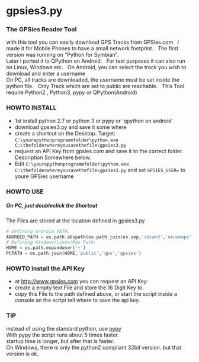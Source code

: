 # gpsies3.py

### The GPSies Reader Tool
with this tool you can easily download GPS Tracks from GPSies.com   
I made it for Mobile Phones to have a small network footprint.   
The first version was running on "Python for Symbian".   
Later i ported it to QPython on Android.   
For test purposes it can also run on Linux, Windows etc.   
On Android, you can select the track you wish to download and enter a username    
On PC, all tracks are downloaded, the username must be set inside the python file.   
Only Track which are set to public are reachable.   
This Tool require Python2 , Python3, pypy or QPython(Android)   
### HOWTO INSTALL
  * 1st install python 2.7 or python 3 or pypy or 'qpython on android'
  * download gpsies3.py and save it some where
  * create a shortcut on the Desktop. Target:
  `C:\yourepythonprogrammfolder\python.exe C:\thefolderwhereyousavethefile\gpsies3.py`
  * request an API Key from gpsies.com and save it to the correct folder. Description Somewhere below.
  * Edit `C:\yourepythonprogrammfolder\python.exe C:\thefolderwhereyousavethefile\gpsies3.py`
  and set `GPSIES_USER=` to youre GPSies username

### HOWTO USE
##### On PC, just doubleclick the Shortcut
The Files are stored at the location defined in gpsies3.py
```python
# Defining Android PATH:
ANDROID_PATH = os.path.abspath(os.path.join(os.sep,'sdcard','oruxmaps','tracklogs','gpsies'))
# Defining Windows/Linux/Mac Path:
HOME = os.path.expanduser('~')
PCPATH = os.path.join(HOME,'public','gps','gpsies')
```

### HOWTO install the API Key
* at http://www.gpsies.com you can request an API Key:
* create a empty text File and store the 16 Digit Key to.
* copy this File to the path defined above, or start the script inside a console an the script tell where to save the api key.

### TIP
instead of using the standard python, use [pypy](https://pypy.org)   
With pypy the script runs about 5 times faster.   
startup time is longer, but after that is faster.   
On Windows, there is only the python2 compliant 32bit version. but that version is ok. 

